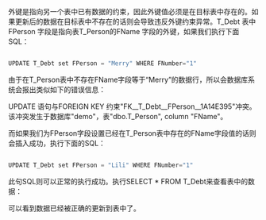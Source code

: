 外键是指向另一个表中已有数据的约束，因此外键值必须是在目标表中存在的。如果更新后的数据在目标表中不存在的话则会导致违反外键约束异常。T_Debt 表中FPerson 字段是指向表T_Person的FName 字段的外键，如果我们执行下面SQL：
```java  
UPDATE T_Debt set FPerson = "Merry" WHERE FNumber="1"
```
由于在T_Person表中不存在FName字段等于“Merry”的数据行，所以会数据库系统会报出类似如下的错误信息：
UPDATE 语句与FOREIGN KEY 约束"FK__T_Debt__FPerson__1A14E395"冲突。该冲突发生于数据库"demo"，表"dbo.T_Person", column "FName"。
而如果我们为FPerson字段设置已经在T_Person表中存在的FName字段值的话则会插入成功，执行下面的SQL：
```java  
UPDATE T_Debt set FPerson = "Lili" WHERE FNumber="1"
```
此句SQL则可以正常的执行成功。执行SELECT * FROM T_Debt来查看表中的数据：
  
可以看到数据已经被正确的更新到表中了。